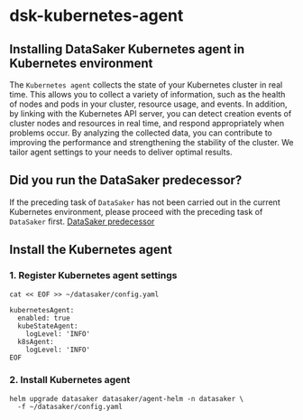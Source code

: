 # dsk-kubernetes-agent

## Installing DataSaker Kubernetes agent in Kubernetes environment

The `Kubernetes agent` collects the state of your Kubernetes cluster in real time. This allows you to collect a variety of information, such as the health of nodes and pods in your cluster, resource usage, and events. In addition, by linking with the Kubernetes API server, you can detect creation events of cluster nodes and resources in real time, and respond appropriately when problems occur. By analyzing the collected data, you can contribute to improving the performance and strengthening the stability of the cluster. We tailor agent settings to your needs to deliver optimal results.

## Did you run the DataSaker predecessor?

If the preceding task of `DataSaker` has not been carried out in the current Kubernetes environment, please proceed with the preceding task of `DataSaker` first. [DataSaker predecessor](README.md)

## Install the Kubernetes agent

### 1. Register Kubernetes agent settings
```shell
cat << EOF >> ~/datasaker/config.yaml

kubernetesAgent:
  enabled: true
  kubeStateAgent:
    logLevel: 'INFO'
  k8sAgent:
    logLevel: 'INFO'
EOF
```
### 2. Install Kubernetes agent
```shell
helm upgrade datasaker datasaker/agent-helm -n datasaker \
  -f ~/datasaker/config.yaml
```
